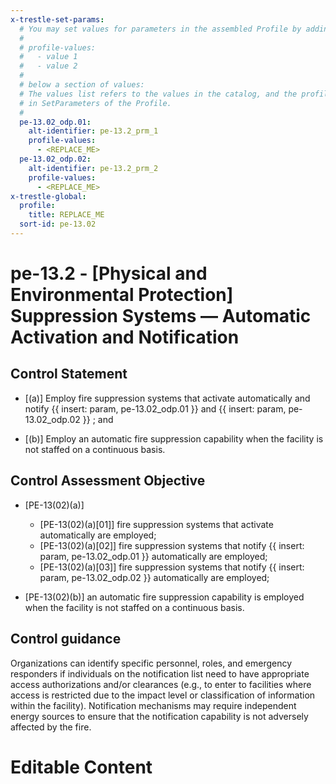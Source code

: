 ```yaml
---
x-trestle-set-params:
  # You may set values for parameters in the assembled Profile by adding
  #
  # profile-values:
  #   - value 1
  #   - value 2
  #
  # below a section of values:
  # The values list refers to the values in the catalog, and the profile-values represent values
  # in SetParameters of the Profile.
  #
  pe-13.02_odp.01:
    alt-identifier: pe-13.2_prm_1
    profile-values:
      - <REPLACE_ME>
  pe-13.02_odp.02:
    alt-identifier: pe-13.2_prm_2
    profile-values:
      - <REPLACE_ME>
x-trestle-global:
  profile:
    title: REPLACE_ME
  sort-id: pe-13.02
---
```


# pe-13.2 - \[Physical and Environmental Protection\] Suppression Systems — Automatic Activation and Notification

## Control Statement

- \[(a)\] Employ fire suppression systems that activate automatically and notify {{ insert: param, pe-13.02_odp.01 }} and {{ insert: param, pe-13.02_odp.02 }} ; and

- \[(b)\] Employ an automatic fire suppression capability when the facility is not staffed on a continuous basis.

## Control Assessment Objective

- \[PE-13(02)(a)\]

  - \[PE-13(02)(a)[01]\] fire suppression systems that activate automatically are employed;
  - \[PE-13(02)(a)[02]\] fire suppression systems that notify {{ insert: param, pe-13.02_odp.01 }} automatically are employed;
  - \[PE-13(02)(a)[03]\] fire suppression systems that notify {{ insert: param, pe-13.02_odp.02 }} automatically are employed;

- \[PE-13(02)(b)\] an automatic fire suppression capability is employed when the facility is not staffed on a continuous basis.

## Control guidance

Organizations can identify specific personnel, roles, and emergency responders if individuals on the notification list need to have appropriate access authorizations and/or clearances (e.g., to enter to facilities where access is restricted due to the impact level or classification of information within the facility). Notification mechanisms may require independent energy sources to ensure that the notification capability is not adversely affected by the fire.

# Editable Content

<!-- Make additions and edits below -->
<!-- The above represents the contents of the control as received by the profile, prior to additions. -->
<!-- If the profile makes additions to the control, they will appear below. -->
<!-- The above markdown may not be edited but you may edit the content below, and/or introduce new additions to be made by the profile. -->
<!-- If there is a yaml header at the top, parameter values may be edited. Use --set-parameters to incorporate the changes during assembly. -->
<!-- The content here will then replace what is in the profile for this control, after running profile-assemble. -->
<!-- The current profile has no added parts for this control, but you may add new ones here. -->
<!-- Each addition must have a heading either of the form ## Control my_addition_name -->
<!-- or ## Part a. (where the a. refers to one of the control statement labels.) -->
<!-- "## Control" parts are new parts added after the statement part. -->
<!-- "## Part" parts are new parts added into the top-level statement part with that label. -->
<!-- Subparts may be added with nested hash levels of the form ### My Subpart Name -->
<!-- underneath the parent ## Control or ## Part being added -->
<!-- See https://ibm.github.io/compliance-trestle/tutorials/ssp_profile_catalog_authoring/ssp_profile_catalog_authoring for guidance. -->
